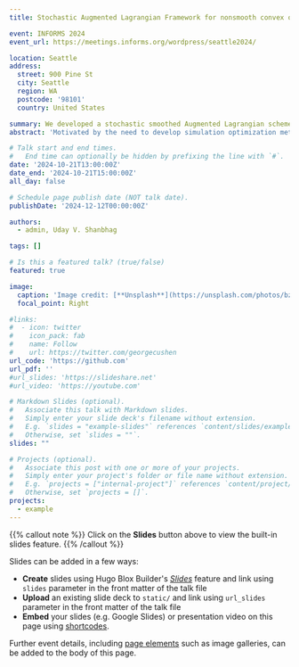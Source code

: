 ```yaml
---
title: Stochastic Augmented Lagrangian Framework for nonsmooth convex optimization problems

event: INFORMS 2024 
event_url: https://meetings.informs.org/wordpress/seattle2024/

location: Seattle
address:
  street: 900 Pine St
  city: Seattle
  region: WA
  postcode: '98101'
  country: United States

summary: We developed a stochastic smoothed Augmented Lagrangian scheme for resoving nonsmooth convex opitmization problems with convergence guarantees.
abstract: 'Motivated by the need to develop simulation optimization methods for more general problem classes, we consider a convex stochastic optimization problem where both the objective and constraints are convex but possibly complicated by uncertainty and nonsmoothness. We present a smoothed sampling-enabled augmented Lagrangian framework that relies on inexact solutions to the AL subproblem, obtainable via a stochastic approximation framework. Under a constant penalty parameter, it is shown that the dual suboptimality diminishes at a rate of $\mathcal{O}(1/K)$ while primal infeasibility and suboptimality both diminish at a rate of $\mathcal{O}(1/\sqrt{K})$. Lastly, we show the flexibility of the framework in accommodating compositional convex constraints and weakly convex objectives.'

# Talk start and end times.
#   End time can optionally be hidden by prefixing the line with `#`.
date: '2024-10-21T13:00:00Z'
date_end: '2024-10-21T15:00:00Z'
all_day: false

# Schedule page publish date (NOT talk date).
publishDate: '2024-12-12T00:00:00Z'

authors:
  - admin, Uday V. Shanbhag

tags: []

# Is this a featured talk? (true/false)
featured: true

image:
  caption: 'Image credit: [**Unsplash**](https://unsplash.com/photos/bzdhc5b3Bxs)'
  focal_point: Right

#links:
#  - icon: twitter
#    icon_pack: fab
#    name: Follow
#    url: https://twitter.com/georgecushen
url_code: 'https://github.com'
url_pdf: ''
#url_slides: 'https://slideshare.net'
#url_video: 'https://youtube.com'

# Markdown Slides (optional).
#   Associate this talk with Markdown slides.
#   Simply enter your slide deck's filename without extension.
#   E.g. `slides = "example-slides"` references `content/slides/example-slides.md`.
#   Otherwise, set `slides = ""`.
slides: ""

# Projects (optional).
#   Associate this post with one or more of your projects.
#   Simply enter your project's folder or file name without extension.
#   E.g. `projects = ["internal-project"]` references `content/project/deep-learning/index.md`.
#   Otherwise, set `projects = []`.
projects:
  - example
---
```


{{% callout note %}}
Click on the **Slides** button above to view the built-in slides feature.
{{% /callout %}}

Slides can be added in a few ways:

- **Create** slides using Hugo Blox Builder's [_Slides_](https://docs.hugoblox.com/reference/content-types/) feature and link using `slides` parameter in the front matter of the talk file
- **Upload** an existing slide deck to `static/` and link using `url_slides` parameter in the front matter of the talk file
- **Embed** your slides (e.g. Google Slides) or presentation video on this page using [shortcodes](https://docs.hugoblox.com/reference/markdown/).

Further event details, including [page elements](https://docs.hugoblox.com/reference/markdown/) such as image galleries, can be added to the body of this page.
